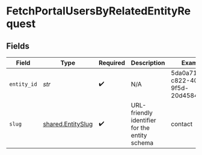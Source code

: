 # FetchPortalUsersByRelatedEntityRequest


## Fields

| Field                                                  | Type                                                   | Required                                               | Description                                            | Example                                                |
| ------------------------------------------------------ | ------------------------------------------------------ | ------------------------------------------------------ | ------------------------------------------------------ | ------------------------------------------------------ |
| `entity_id`                                            | *str*                                                  | :heavy_check_mark:                                     | N/A                                                    | 5da0a718-c822-403d-9f5d-20d4584e0528                   |
| `slug`                                                 | [shared.EntitySlug](../../models/shared/entityslug.md) | :heavy_check_mark:                                     | URL-friendly identifier for the entity schema          | contact                                                |